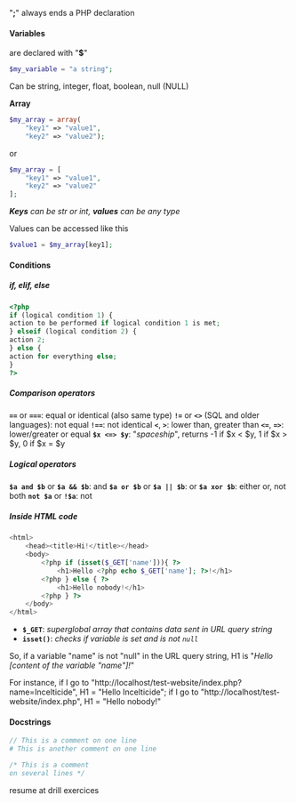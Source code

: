 "**;**" always ends a PHP declaration

#### Variables
are declared with "**$**"
```php
$my_variable = "a string";
```

Can be string, integer, float, boolean, null (NULL)

**Array**
```php
$my_array = array(
	"key1" => "value1", 
	"key2" => "value2");
```
or
```php
$my_array = [
	"key1" => "value1",
	"key2" => "value2"
];
```
***Keys** can be str or int, **values** can be any type*

Values can be accessed like this
```php
$value1 = $my_array[key1];
```

#### Conditions
##### if, elif, else
```php
<?php  
if (logical condition 1) {  
action to be performed if logical condition 1 is met;  
} elseif (logical condition 2) {  
action 2;  
} else {  
action for everything else;  
}  
?>
```

##### Comparison operators

**`==`** or **`===`**: equal or identical (also same type)
**`!=`** or **`<>`** (SQL and older languages): not equal
**`!==`**: not identical
**`<`**, **`>`**: lower than, greater than
**`<=`**, **`=>`**: lower/greater or equal
**`$x <=> $y`**: "*spaceship*", returns -1 if $x < $y, 1 if $x > $y, 0 if $x = $y

##### Logical operators

**`$a and $b`** or **`$a && $b`**: and
**`$a or $b`** or **`$a || $b`**: or
**`$a xor $b`**: either or, not both
**`not $a`** or **`!$a`**: not

##### Inside HTML code
```php
<html>
    <head><title>Hi!</title></head>
    <body>
        <?php if (isset($_GET['name'])){ ?>
            <h1>Hello <?php echo $_GET['name']; ?>!</h1>
        <?php } else { ?>
            <h1>Hello nobody!</h1>
        <?php } ?>
    </body>
</html>
```
- **`$_GET`**: *superglobal array that contains data sent in URL query string*
- **`isset()`**: *checks if variable is set and is not `null`*

So, if a variable "name" is not "null" in the URL query string, H1 is "*Hello \[content of the variable "name"]!*"

For instance, if I go to "http://localhost/test-website/index.php?name=Incelticide", H1 = "Hello Incelticide"; if I go to "http://localhost/test-website/index.php", H1 = "Hello nobody!"

#### Docstrings
```php
// This is a comment on one line
# This is another comment on one line

/* This is a comment
on several lines */
```

resume at drill exercices
